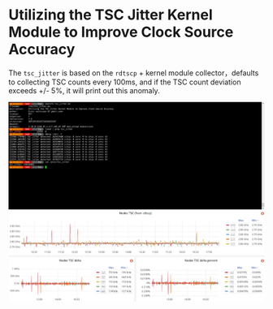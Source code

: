 # Utilizing the TSC Jitter Kernel Module to Improve Clock Source Accuracy

The `tsc_jitter` is based on the `rdtscp` + kernel module collector，defaults to collecting TSC counts every 100ms, and if the TSC count deviation exceeds +/- 5%, it will print out this anomaly.

![Image text](https://github.com/Einic/tsc-jitter/blob/main/20241014141302.png)
![Image text](https://github.com/Einic/tsc-jitter/blob/main/20241014141304.png)